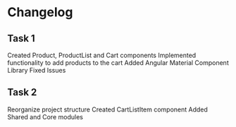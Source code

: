 # Changelog

## Task 1

Created Product, ProductList and Cart components
Implemented functionality to add products to the cart
Added Angular Material Component Library
Fixed Issues

## Task 2

Reorganize project structure 
Created CartListItem component
Added Shared and Core modules
